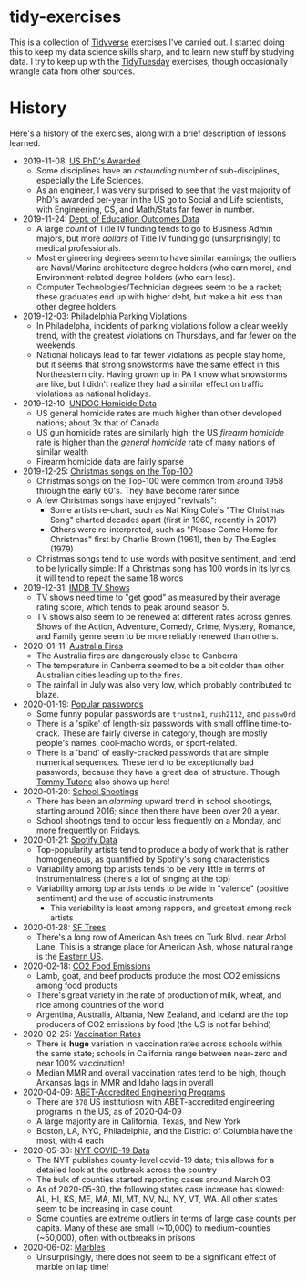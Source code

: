 # tidy-exercises

This is a collection of [Tidyverse](https://www.tidyverse.org/) exercises I've
carried out. I started doing this to keep my data science skills sharp, and to
learn new stuff by studying data. I try to keep up with the
[TidyTuesday](https://github.com/rfordatascience/tidytuesday) exercises, though
occasionally I wrangle data from other sources.

# History

Here's a history of the exercises, along with a brief description of lessons learned.

- 2019-11-08: [US PhD's Awarded](https://github.com/zdelrosario/tidy-exercises/blob/master/2019/2019-02-19-usphds/eda.md)
  + Some disciplines have an *astounding* number of sub-disciplines, especially the Life Sciences.
  + As an engineer, I was very surprised to see that the vast majority of PhD's awarded per-year in the US go to Social and Life scientists, with Engineering, CS, and Math/Stats far fewer in number.
- 2019-11-24: [Dept. of Education Outcomes Data](https://github.com/zdelrosario/tidy-exercises/blob/master/2019/2019-11-22-ed-data/outcomes.md)
  + A large *count* of Title IV funding tends to go to Business Admin majors, but more *dollars* of Title IV funding go (unsurprisingly) to medical professionals.
  + Most engineering degrees seem to have similar earnings; the outliers are Naval/Marine architecture degree holders (who earn more), and Environment-related degree holders (who earn less).
  + Computer Technologies/Technician degrees seem to be a racket; these graduates end up with higher debt, but make a bit less than other degree holders.
- 2019-12-03: [Philadelphia Parking Violations](https://github.com/zdelrosario/tidy-exercises/blob/master/2019/2019-12-03-phily-tickets/proc.md)
  + In Philadelpha, incidents of parking violations follow a clear weekly trend, with the greatest violations on Thursdays, and far fewer on the weekends.
  + National holidays lead to far fewer violations as people stay home, but it seems that strong snowstorms have the same effect in this Northeastern city. Having grown up in PA I know what snowstorms are like, but I didn't realize they had a similar effect on traffic violations as national holidays.
- 2019-12-10: [UNDOC Homicide Data](https://github.com/zdelrosario/tidy-exercises/blob/master/2019/2019-12-10-news-plots/proc.md)
  + US general homicide rates are much higher than other developed nations; about 3x that of Canada
  + US gun homicide rates are similarly high; the US *firearm homicide* rate is higher than the *general homicide* rate of many nations of similar wealth
  + Firearm homicide data are fairly sparse
- 2019-12-25: [Christmas songs on the Top-100](https://github.com/zdelrosario/tidy-exercises/blob/master/2019/2019-12-24-hot100/proc.md)
  + Christmas songs on the Top-100 were common from around 1958 through the early 60's. They have become rarer since.
  + A few Christmas songs have enjoyed "revivals":
    - Some artists re-chart, such as Nat King Cole's "The Christmas Song" charted decades apart (first in 1960, recently in 2017)
	- Others were re-interpreted, such as "Please Come Home for Christmas" first by Charlie Brown (1961), then by The Eagles (1979)
  + Christmas songs tend to use words with positive sentiment, and tend to be lyrically simple: If a Christmas song has 100 words in its lyrics, it will tend to repeat the same 18 words
- 2019-12-31: [IMDB TV Shows](https://github.com/zdelrosario/tidy-exercises/blob/master/2019/2019-12-31-imdb/proc.md)
  + TV shows need time to "get good" as measured by their average rating score, which tends to peak around season 5.
  + TV shows also seem to be renewed at different rates across genres. Shows of the Action, Adventure, Comedy, Crime, Mystery, Romance, and Family genre seem to be more reliably renewed than others.
- 2020-01-11: [Australia Fires](https://github.com/zdelrosario/tidy-exercises/blob/master/2020/2020-01-10-australia-fires/proc.md)
  + The Australia fires are dangerously close to Canberra
  + The temperature in Canberra seemed to be a bit colder than other Australian cities leading up to the fires.
  + The rainfall in July was also very low, which probably contributed to blaze.
- 2020-01-19: [Popular passwords](https://github.com/zdelrosario/tidy-exercises/blob/master/2020/2020-01-14-passwords/proc.md)
  + Some funny popular passwords are `trustno1`, `rush2112`, and `passw0rd`
  + There is a 'spike' of length-six passwords with small offline time-to-crack. These are fairly diverse in category, though are mostly people's names, cool-macho words, or sport-related.
  + There is a 'band' of easily-cracked passwords that are simple numerical sequences. These tend to be exceptionally bad passwords, because they have a great deal of structure. Though [Tommy Tutone](https://www.youtube.com/watch?v=6WTdTwcmxyo) also shows up here!
- 2020-01-20: [School Shootings](https://github.com/zdelrosario/tidy-exercises/blob/master/2020/2020-01-14-shootings/proc.md)
  + There has been an *alarming* upward trend in school shootings, starting around 2016; since then there have been over 20 a year.
  + School shootings tend to occur less frequently on a Monday, and more frequently on Fridays.
- 2020-01-21: [Spotify Data](https://github.com/zdelrosario/tidy-exercises/blob/master/2020/2020-01-21-spotify/proc.md)
  + Top-popularity artists tend to produce a body of work that is rather homogeneous, as quantified by Spotify's song characteristics
  + Variability among top artists tends to be very little in terms of instrumentalness (there's a lot of singing at the top)
  + Variability among top artists tends to be wide in "valence" (positive sentiment) and the use of acoustic instruments
    - This variability is least among rappers, and greatest among rock artists
- 2020-01-28: [SF Trees](https://github.com/zdelrosario/tidy-exercises/blob/master/2020/2020-01-28-sf-trees/proc.md)
  + There's a long row of American Ash trees on Turk Blvd. near Arbol Lane. This is a strange place for American Ash, whose natural range is the [Eastern US](https://en.wikipedia.org/wiki/Fraxinus_americana).
- 2020-02-18: [CO2 Food Emissions](https://github.com/zdelrosario/tidy-exercises/blob/master/2020/2020-02-18-food-co2/proc.md)
  + Lamb, goat, and beef products produce the most CO2 emissions among food products
  + There's great variety in the rate of production of milk, wheat, and rice among countries of the world
  + Argentina, Australia, Albania, New Zealand, and Iceland are the top
    producers of CO2 emissions by food (the US is not far behind)
- 2020-02-25: [Vaccination Rates](https://github.com/zdelrosario/tidy-exercises/blob/master/2020/2020-02-25-vaccines/proc.md)
  + There is **huge** variation in vaccination rates across schools within the same state; schools in California range between near-zero and near 100% vaccination!
  + Median MMR and overall vaccination rates tend to be high, though Arkansas lags in MMR and Idaho lags in overall
- 2020-04-09: [ABET-Accredited Engineering Programs](https://github.com/zdelrosario/tidy-exercises/blob/master/2020/2020-04-09-us-engr/proc.md)
  + There are `370` US institutiosn with ABET-accredited engineering programs in the US, as of 2020-04-09
  + A large majority are in California, Texas, and New York
  + Boston, LA, NYC, Philadelphia, and the District of Columbia have the most, with 4 each
- 2020-05-30: [NYT COVID-19 Data](https://github.com/zdelrosario/tidy-exercises/blob/master/2020/2020-05-30-nyt-covid-counties/proc.md)
  + The NYT publishes county-level covid-19 data; this allows for a detailed look at the outbreak across the country
  + The bulk of counties started reporting cases around March 03
  + As of 2020-05-30, the following states case increase has slowed: AL, HI, KS, ME, MA, MI, MT, NV, NJ, NY, VT, WA. All other states seem to be increasing in case count
  + Some counties are extreme outliers in terms of large case counts per capita. Many of these are small (~10,000) to medium-counties (~50,000), often with outbreaks in prisons
- 2020-06-02: [Marbles](https://github.com/zdelrosario/tidy-exercises/blob/master/2020/2020-06-02-marbles/proc.md)
  + Unsurprisingly, there does not seem to be a significant effect of marble on lap time!
